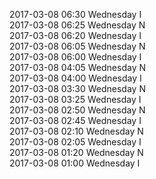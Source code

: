 2017-03-08 06:30 Wednesday  I  
2017-03-08 06:25 Wednesday  N  
2017-03-08 06:20 Wednesday  I  
2017-03-08 06:05 Wednesday  N  
2017-03-08 06:00 Wednesday  I  
2017-03-08 04:05 Wednesday  N  
2017-03-08 04:00 Wednesday  I  
2017-03-08 03:30 Wednesday  N  
2017-03-08 03:25 Wednesday  I  
2017-03-08 02:50 Wednesday  N  
2017-03-08 02:45 Wednesday  I  
2017-03-08 02:10 Wednesday  N  
2017-03-08 02:05 Wednesday  I  
2017-03-08 01:20 Wednesday  N  
2017-03-08 01:00 Wednesday  I  
